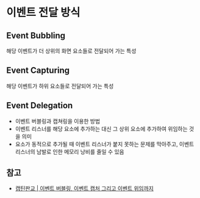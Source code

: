 # 이벤트 전달 방식

## Event Bubbling

해당 이벤트가 더 상위의 화면 요소들로 전달되어 가는 특성

## Event Capturing

해당 이벤트가 하위 요소들로 전달되어 가는 특성

## Event Delegation

* 이벤트 버블링과 캡쳐링을 이용한 방법
* 이벤트 리스너를 해당 요소에 추가하는 대신 그 상위 요소에 추가하여 위임하는 것을 의미
* 요소가 동적으로 추가될 때 이벤트 리스너가 붙지 못하는 문제를 막아주고, 이벤트 리스너의 남발로 인한 메모리 낭비를 줄일 수 있음

## 참고

* [캡틴판교 \| 이벤트 버블링, 이벤트 캡처 그리고 이벤트 위임까지](https://joshua1988.github.io/web-development/javascript/event-propagation-delegation/)

